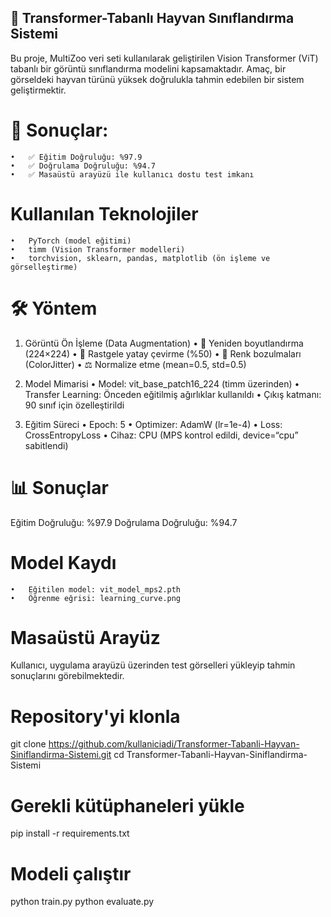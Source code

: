 ## 🐾 Transformer-Tabanlı Hayvan Sınıflandırma Sistemi

Bu proje, MultiZoo veri seti kullanılarak geliştirilen Vision Transformer (ViT) tabanlı bir görüntü sınıflandırma modelini kapsamaktadır.
Amaç, bir görseldeki hayvan türünü yüksek doğrulukla tahmin edebilen bir sistem geliştirmektir.

# 📌 Sonuçlar:
	•	✅ Eğitim Doğruluğu: %97.9
	•	✅ Doğrulama Doğruluğu: %94.7
	•	✅ Masaüstü arayüzü ile kullanıcı dostu test imkanı

# Kullanılan Teknolojiler
	•	PyTorch (model eğitimi)
	•	timm (Vision Transformer modelleri)
	•	torchvision, sklearn, pandas, matplotlib (ön işleme ve görselleştirme)

# 🛠 Yöntem

1. Görüntü Ön İşleme (Data Augmentation)
	•	📏 Yeniden boyutlandırma (224×224)
	•	🔄 Rastgele yatay çevirme (%50)
	•	🎨 Renk bozulmaları (ColorJitter)
	•	⚖️ Normalize etme (mean=0.5, std=0.5)

2. Model Mimarisi
	•	Model: vit_base_patch16_224 (timm üzerinden)
	•	Transfer Learning: Önceden eğitilmiş ağırlıklar kullanıldı
	•	Çıkış katmanı: 90 sınıf için özelleştirildi

3. Eğitim Süreci
	•	Epoch: 5
	•	Optimizer: AdamW (lr=1e-4)
	•	Loss: CrossEntropyLoss
	•	Cihaz: CPU (MPS kontrol edildi, device=“cpu” sabitlendi)


# 📊 Sonuçlar
Eğitim Doğruluğu: %97.9
Doğrulama Doğruluğu: %94.7

# Model Kaydı
	•	Eğitilen model: vit_model_mps2.pth
	•	Öğrenme eğrisi: learning_curve.png


# Masaüstü Arayüz
Kullanıcı, uygulama arayüzü üzerinden test görselleri yükleyip tahmin sonuçlarını görebilmektedir.


# Repository'yi klonla
git clone https://github.com/kullaniciadi/Transformer-Tabanli-Hayvan-Siniflandirma-Sistemi.git
cd Transformer-Tabanli-Hayvan-Siniflandirma-Sistemi

# Gerekli kütüphaneleri yükle
pip install -r requirements.txt

# Modeli çalıştır
python train.py
python evaluate.py


